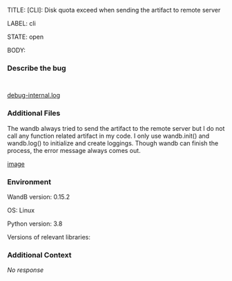 TITLE:
[CLI]: Disk quota exceed when sending the artifact to remote server

LABEL:
cli

STATE:
open

BODY:
### Describe the bug

<!--- Description of the issue below  -->

<!--- A minimal code snippet between the quotes below  -->
```python

```

<!--- A full traceback of the exception in the quotes below -->
```shell

```
[debug-internal.log](https://github.com/wandb/wandb/files/11439233/debug-internal.log)


### Additional Files

The wandb always tried to send the artifact to the remote server but I do not call any function related artifact in my code. I only use wandb.init() and wandb.log() to initialize and create loggings. Though wandb can finish the process, the error message always comes out.

[image](https://github.com/wandb/wandb/assets/91425373/3c0059f1-109d-4dd2-af42-329afbd43bd7)


### Environment

WandB version: 0.15.2

OS: Linux

Python version: 3.8

Versions of relevant libraries:


### Additional Context

_No response_

